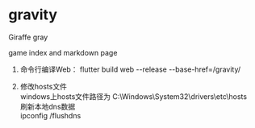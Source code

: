 # gravity

Giraffe
gray

game index and markdown page


1. 命令行编译Web：
   flutter build web --release --base-href=/gravity/

2. 修改hosts文件  
   windows上hosts文件路径为
   C:\Windows\System32\drivers\etc\hosts  
   刷新本地dns数据  
   ipconfig /flushdns
